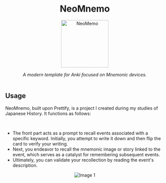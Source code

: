 <h1 align="center">
	NeoMnemo
</h1>

<p align="center">
  <img src="https://github.com/riceset/philo-forgot/assets/48802655/ad6f7b17-db42-4fc9-b20e-398d9a75b100" alt="NeoMemo" width="150" height="150"/>
</p>

<div align="center">
<i>A modern template for Anki focused on Mnemonic devices.</i>
</div>

<br>

<h2>Usage</h2>

<p>NeoMnemo, built upon Prettify, is a project I created during my studies of Japanese History. It functions as follows:</p><br>

- The front part acts as a prompt to recall events associated with a specific keyword. Initially, you attempt to write it down and then flip the card to verify your writing.
- Next, you endeavor to recall the mnemonic image or story linked to the event, which serves as a catalyst for remembering subsequent events.
- Ultimately, you can validate your recollection by reading the event's description.

<div align="center">
  <img src="https://github.com/riceset/NeoMnemo/assets/48802655/159edce4-5d57-40e9-8bdc-d24ffcfe08cd" alt="Image 1"/>
</div>
